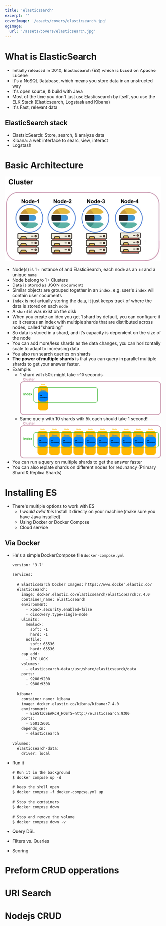 ```yaml
---
title: 'elasticsearch'
excerpt: ''
coverImage: '/assets/covers/elasticsearch.jpg'
ogImage:
  url: '/assets/covers/elasticsearch.jpg'
---
```



# What is ElasticSearch
- Initially released in 2010, Elasticsearch (ES) which is based on Apache Lucene
- It's a NoSQL Database, which means you store data in an unstructed way
- It's open source, & build with Java
- Most of the time you don't just use Elasticsearch by itself, you use the ELK Stack (Elasticsearch, Logstash and Kibana)
- It's Fast, relevant data


## ElasticSearch stack
- ElastsicSearch: Store, search, &  analyze data
- Kibana: a web interface to searc, view, interact
- Logstash


# Basic Architecture
![elastic-arhitecture](/assets/blog/elasticsearch/elastic-arhitecture.jpg)
- Node(s) is 1+ instance of and ElasticSearch, each node as an `id` and a unique `name`
- Node belong to 1+ Clusters
- Data is stored as JSON documents
- Similar objects are grouped together in an `index`. e.g. user's `index` will contain user documents
- `Index` is not actually storing the data, it just keeps track of where the data is stored on each `node`
- A `shard` is was exist on the disk
- When you create an idex you get 1 shard by default, you can configure it so it creates an index with multiple shards that are distributed across nodes, called "sharding"
- So data is stored in a shard, and it's capacity is dependent on the size of the node
- You can add more/less shards as the data changes, you can horizontally scale to adapt to increasing data
- You also run search queries on shards
- **The power of multiple shards** is that you can query in parallel multiple shards to get your answer faster. 
- Example:
  - 1 shard with 50k might take ~10 seconds
    ![50k-1-shard.](/assets/blog/elasticsearch/50k-1-shard.jpg)
  - Same query with 10 shards with 5k each should take 1 second!!
    ![50k-10-shards](/assets/blog/elasticsearch/50k-10-shards.jpg)
- You can run a query on multiple shards to get the answer faster
- You can also replate shards on different nodes for redunancy (Primary Shard & Replica Shards)






# Installing ES
- There's multiple options to work with ES
  - *I would avlid this* Install it directly on your machine (make sure you have Java installed)
  - Using Docker or Docker Compose
  - Cloud service

## Via Docker
- He's a simple DockerCompose file `docker-compose.yml`
  ```shell
  version: '3.7'

  services:

    # Elasticsearch Docker Images: https://www.docker.elastic.co/
    elasticsearch:
      image: docker.elastic.co/elasticsearch/elasticsearch:7.4.0
      container_name: elasticsearch
      environment:
        - xpack.security.enabled=false
        - discovery.type=single-node
      ulimits:
        memlock:
          soft: -1
          hard: -1
        nofile:
          soft: 65536
          hard: 65536
      cap_add:
        - IPC_LOCK
      volumes:
        - elasticsearch-data:/usr/share/elasticsearch/data
      ports:
        - 9200:9200
        - 9300:9300

    kibana:
      container_name: kibana
      image: docker.elastic.co/kibana/kibana:7.4.0
      environment:
        - ELASTICSEARCH_HOSTS=http://elasticsearch:9200
      ports:
        - 5601:5601
      depends_on:
        - elasticsearch

  volumes:
    elasticsearch-data:
      driver: local
  ```
- Run it
  ```shell
  # Run it in the background
  $ docker compose up -d

  # keep the shell open
  $ docker compose -f docker-compose.yml up 

  # Stop the containers
  $ docker compose down

  # Stop and remove the volume
  $ docker compose down -v
  ```








- Query DSL
- Filters vs. Queries
- Scoring




# Preform CRUD opperations 


# URI Search


# Nodejs CRUD


# 
















